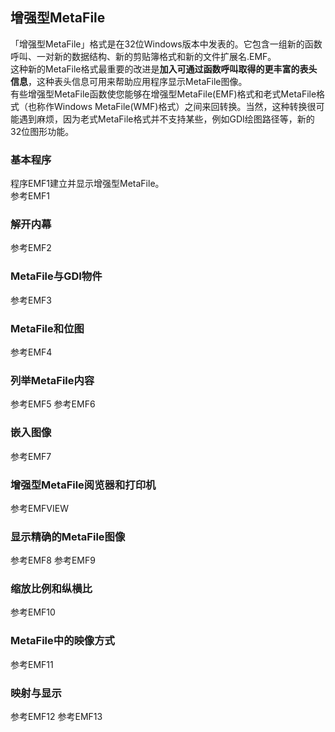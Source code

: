 ## 增强型MetaFile
「增强型MetaFile」格式是在32位Windows版本中发表的。它包含一组新的函数呼叫、一对新的数据结构、新的剪贴簿格式和新的文件扩展名.EMF。  
这种新的MetaFile格式最重要的改进是**加入可通过函数呼叫取得的更丰富的表头信息**，这种表头信息可用来帮助应用程序显示MetaFile图像。  
有些增强型MetaFile函数使您能够在增强型MetaFile(EMF)格式和老式MetaFile格式（也称作Windows MetaFile(WMF)格式）之间来回转换。当然，这种转换很可能遇到麻烦，因为老式MetaFile格式并不支持某些，例如GDI绘图路径等，新的32位图形功能。
### 基本程序
程序EMF1建立并显示增强型MetaFile。   
参考EMF1   
### 解开内幕
参考EMF2
### MetaFile与GDI物件
参考EMF3
### MetaFile和位图
参考EMF4
### 列举MetaFile内容
参考EMF5
参考EMF6  
### 嵌入图像
参考EMF7
### 增强型MetaFile阅览器和打印机
参考EMFVIEW
### 显示精确的MetaFile图像
参考EMF8
参考EMF9
### 缩放比例和纵横比
参考EMF10
### MetaFile中的映像方式
参考EMF11
### 映射与显示
参考EMF12
参考EMF13